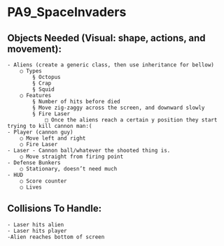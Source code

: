 # PA9_SpaceInvaders
## Objects Needed (Visual: shape, actions, and movement):
	- Aliens (create a generic class, then use inheritance for bellow)
		○ Types
			§ Octopus
			§ Crap
			§ Squid
		○ Features
			§ Number of hits before died
			§ Move zig-zaggy across the screen, and downward slowly
			§ Fire Laser
				□ Once the aliens reach a certain y position they start trying to kill cannon man:(
	- Player (cannon guy)
		○ Move left and right
		○ Fire Laser
	- Laser - Cannon ball/whatever the shooted thing is.
		○ Move straight from firing point
	- Defense Bunkers
		○ Stationary, doesn’t need much
	- HUD
		○ Score counter
		○ Lives

## Collisions To Handle:
	- Laser hits alien
	- Laser hits player
	-Alien reaches bottom of screen
